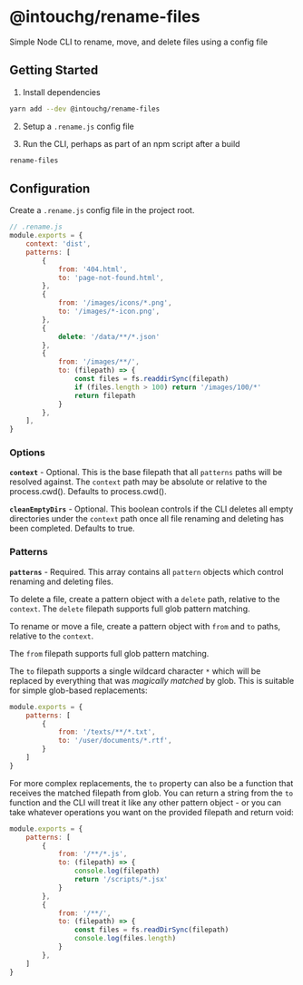 # @intouchg/rename-files

Simple Node CLI to rename, move, and delete files using a config file

## Getting Started

1. Install dependencies
```sh
yarn add --dev @intouchg/rename-files
```

2. Setup a `.rename.js` config file

3. Run the CLI, perhaps as part of an npm script after a build
```sh
rename-files
```

## Configuration

Create a `.rename.js` config file in the project root.

```js
// .rename.js
module.exports = {
	context: 'dist',
	patterns: [
		{
			from: '404.html',
			to: 'page-not-found.html',
		},
		{
			from: '/images/icons/*.png',
			to: '/images/*-icon.png',
		},
		{
			delete: '/data/**/*.json'
		},
		{
			from: '/images/**/',
			to: (filepath) => {
				const files = fs.readdirSync(filepath)
				if (files.length > 100) return '/images/100/*'
				return filepath
			}
		},
	],
}
```

### Options

**`context`** - Optional. This is the base filepath that all `patterns` paths will be resolved against. The `context` path may be absolute or relative to the process.cwd(). Defaults to process.cwd().

**`cleanEmptyDirs`** - Optional. This boolean controls if the CLI deletes all empty directories under the `context` path once all file renaming and deleting has been completed. Defaults to true.

### Patterns

**`patterns`** - Required. This array contains all `pattern` objects which control renaming and deleting files.

To delete a file, create a pattern object with a `delete` path, relative to the `context`. The `delete` filepath supports full glob pattern matching.

To rename or move a file, create a pattern object with `from` and `to` paths, relative to the `context`.

The `from` filepath supports full glob pattern matching.

The `to` filepath supports a single wildcard character `*` which will be replaced by everything that was *magically matched* by glob. This is suitable for simple glob-based replacements:

```js
module.exports = {
	patterns: [
		{
			from: '/texts/**/*.txt',
			to: '/user/documents/*.rtf',
		}
	]
}
```

For more complex replacements, the `to` property can also be a function that receives the matched filepath from glob. You can return a string from the `to` function and the CLI will treat it like any other pattern object - or you can take whatever operations you want on the provided filepath and return void:

```js
module.exports = {
	patterns: [
		{
			from: '/**/*.js',
			to: (filepath) => {
				console.log(filepath)
				return '/scripts/*.jsx'
			}
		},
		{
			from: '/**/',
			to: (filepath) => {
				const files = fs.readDirSync(filepath)
				console.log(files.length)
			}
		},
	]
}
```
